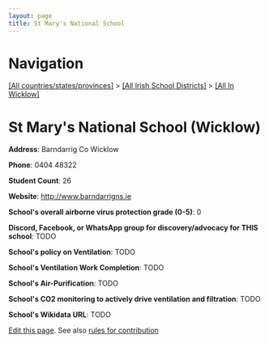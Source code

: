 ```yaml
---
layout: page
title: St Mary's National School
---
```

# Navigation

[[All countries/states/provinces]](../../..) > [[All Irish School Districts]](../..) > [[All In Wicklow]](..)

# St Mary's National School (Wicklow)

**Address**: Barndarrig Co Wicklow

**Phone**: 0404 48322

**Student Count**: 26

**Website**: <http://www.barndarrigns.ie>

**School's overall airborne virus protection grade (0-5)**: 0

**Discord, Facebook, or WhatsApp group for discovery/advocacy for THIS school**: TODO

**School's policy on Ventilation**: TODO

**School's Ventilation Work Completion**: TODO

**School's Air-Purification**: TODO

**School's CO2 monitoring to actively drive ventilation and filtration**: TODO

**School's Wikidata URL**: TODO


[Edit this page](https://github.com/ventilate-schools/Ireland/edit/main/./Wicklow/St_Mary's_National_School.md). See also [rules for contribution](../../../contribution-rules/)